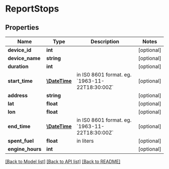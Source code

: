 # ReportStops

## Properties
Name | Type | Description | Notes
------------ | ------------- | ------------- | -------------
**device_id** | **int** |  | [optional] 
**device_name** | **string** |  | [optional] 
**duration** | **int** |  | [optional] 
**start_time** | [**\DateTime**](\DateTime.md) | in IS0 8601 format. eg. &#x60;1963-11-22T18:30:00Z&#x60; | [optional] 
**address** | **string** |  | [optional] 
**lat** | **float** |  | [optional] 
**lon** | **float** |  | [optional] 
**end_time** | [**\DateTime**](\DateTime.md) | in IS0 8601 format. eg. &#x60;1963-11-22T18:30:00Z&#x60; | [optional] 
**spent_fuel** | **float** | in liters | [optional] 
**engine_hours** | **int** |  | [optional] 

[[Back to Model list]](../README.md#documentation-for-models) [[Back to API list]](../README.md#documentation-for-api-endpoints) [[Back to README]](../README.md)


